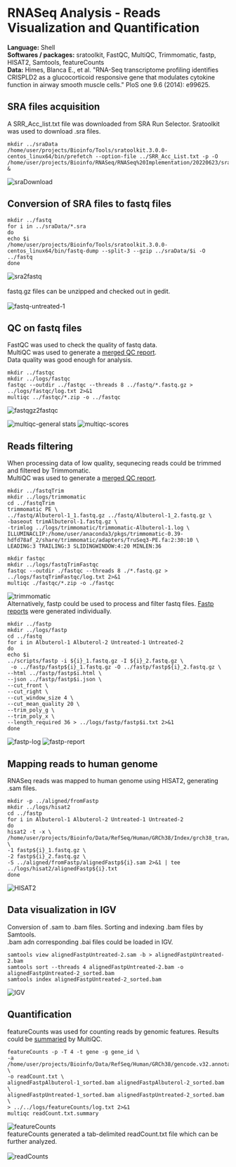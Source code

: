 # RNASeq Analysis - Reads Visualization and Quantification
**Language:** Shell <br>
**Softwares / packages:** sratoolkit, FastQC, MultiQC, Trimmomatic, fastp, HISAT2, Samtools, featureCounts <br>
**Data:**  Himes, Blanca E., et al. "RNA-Seq transcriptome profiling identifies CRISPLD2 as a glucocorticoid responsive
 gene that modulates cytokine function in airway smooth muscle cells." PloS one 9.6 (2014): e99625.
## SRA files acquisition
A SRR_Acc_list.txt file was downloaded from SRA Run Selector. Sratoolkit was used to download .sra files. <br>

```<language>
mkdir ../sraData
/home/user/projects/Bioinfo/Tools/sratoolkit.3.0.0-centos_linux64/bin/prefetch --option-file ../SRR_Acc_List.txt -p -O /home/user/projects/Bioinfo/RNASeq/RNASeq%20Implementation/20220623/sraData &
```

![sraDownload](./RNASeq%20Implementation/20220623/Records/sraDownload.png)

## Conversion of SRA files to fastq files

```<language>
mkdir ../fastq
for i in ../sraData/*.sra
do
echo $i
/home/user/projects/Bioinfo/Tools/sratoolkit.3.0.0-centos_linux64/bin/fastq-dump --split-3 --gzip ../sraData/$i -O ../fastq
done
```
![sra2fastq](./RNASeq%20Implementation/20220623/Records/sra2fastq.png) <br>
<br>fastq.gz files can be unzipped and checked out in gedit.  <br><br>
![fastq-untreated-1](./RNASeq%20Implementation/20220623/Records/fastq-untreated-1.png)
## QC on fastq files
FastQC was used to check the quality of fastq data. <br>
MultiQC was used to generate a [merged QC report](./RNASeq%20Implementation/20220623/fastqc/multiqc_report.html). <br>
Data quality was good enough for analysis. <br>
```<language>
mkdir ../fastqc
mkdir ../logs/fastqc
fastqc --outdir ../fastqc --threads 8 ../fastq/*.fastq.gz > ../logs/fastqc/log.txt 2>&1
multiqc ../fastqc/*.zip -o ../fastqc
```
![fastqgz2fastqc](./RNASeq%20Implementation/20220623/Records/fastqgz2fastqc.png)<br>

![multiqc-general stats](./RNASeq%20Implementation/20220623/Records/multiqc-general%20stats.png)
![multiqc-scores](./RNASeq%20Implementation/20220623/Records/multiqc-scores.png)<br>
## Reads filtering
When processing data of low quality, sequnecing reads could be trimmed and filtered by Trimmomatic. <br>
MultiQC was used to generate a [merged QC report](./RNASeq%20Implementation/20220623/fastqc/multiqc_report.html). <br>
```<language>
mkdir ../fastqTrim
mkdir ../logs/trimmomatic
cd ../fastqTrim
trimmomatic PE \
../fastq/Albuterol-1_1.fastq.gz ../fastq/Albuterol-1_2.fastq.gz \
-baseout trimAlbuterol-1.fastq.gz \
-trimlog ../logs/trimmomatic/trimmomatic-Albuterol-1.log \
ILLUMINACLIP:/home/user/anaconda3/pkgs/trimmomatic-0.39-hdfd78af_2/share/trimmomatic/adapters/TruSeq3-PE.fa:2:30:10 \
LEADING:3 TRAILING:3 SLIDINGWINDOW:4:20 MINLEN:36

mkdir fastqc
mkdir ../logs/fastqTrimFastqc
fastqc --outdir ./fastqc --threads 8 ./*.fastq.gz > ../logs/fastqTrimFastqc/log.txt 2>&1
multiqc ./fastqc/*.zip -o ./fastqc
```
![trimmomatic](.//RNASeq%20Implementation/20220623/Records/trimmomatic.png)<br>
Alternatively, fastp could be used to process and filter fastq files. [Fastp reports](./RNASeq%20Implementation/20220623/fastp/fastpAlbuterol-1.html) were generated individually.  <br>
```<language>
mkdir ../fastp
mkdir ../logs/fastp
cd ../fastq
for i in Albuterol-1 Albuterol-2 Untreated-1 Untreated-2
do 
echo $i
../scripts/fastp -i ${i}_1.fastq.gz -I ${i}_2.fastq.gz \
 -o ../fastp/fastp${i}_1.fastq.gz -O ../fastp/fastp${i}_2.fastq.gz \
--html ../fastp/fastp$i.html \
--json ../fastp/fastp$i.json \
--cut_front \
--cut_right \
--cut_window_size 4 \
--cut_mean_quality 20 \
--trim_poly_g \
--trim_poly_x \
--length_required 36 > ../logs/fastp/fastp$i.txt 2>&1 
done
```
![fastp-log](./RNASeq%20Implementation/20220623/Records/fastp-log.png)
![fastp-report](./RNASeq%20Implementation/20220623/Records/fastp-report.png)
## Mapping reads to human genome 
RNASeq reads was mapped to human genome using HISAT2, generating .sam files. <br>
```<language>
mkdir -p ../aligned/fromFastp
mkdir ../logs/hisat2
cd ../fastp
for i in Albuterol-1 Albuterol-2 Untreated-1 Untreated-2
do
hisat2 -t -x \
/home/user/projects/Bioinfo/Data/RefSeq/Human/GRCh38/Index/grch38_tran/genome_tran \
-1 fastp${i}_1.fastq.gz \
-2 fastp${i}_2.fastq.gz \
-S ../aligned/fromFastp/alignedFastp${i}.sam 2>&1 | tee ../logs/hisat2/alignedFastp${i}.txt
done
```
![HISAT2](./RNASeq%20Implementation/20220623/Records/HISAT2.png)<br>
## Data visualization in IGV
Conversion of .sam to .bam files. Sorting and indexing .bam files by Samtools. <br>
.bam adn corresponding .bai files could be loaded in IGV. <br>
```<language>
samtools view alignedFastpUntreated-2.sam -b > alignedFastpUntreated-2.bam
samtools sort --threads 4 alignedFastpUntreated-2.bam -o alignedFastpUntreated-2_sorted.bam
samtools index alignedFastpUntreated-2_sorted.bam
```
![IGV](./RNASeq%20Implementation/20220623/Records/IGV-PER1.png) <br>
## Quantification
featureCounts was used for counting reads by genomic features. Results could be [summaried](./RNASeq%20Implementation/20220623/fastp/multiqc_report.html) by MultiQC. <br>
```<language>
featureCounts -p -T 4 -t gene -g gene_id \
-a /home/user/projects/Bioinfo/Data/RefSeq/Human/GRCh38/gencode.v32.annotation.gtf \
-o readCount.txt \
alignedFastpAlbuterol-1_sorted.bam alignedFastpAlbuterol-2_sorted.bam \
alignedFastpUntreated-1_sorted.bam alignedFastpUntreated-2_sorted.bam \
> ../../logs/featureCounts/log.txt 2>&1
multiqc readCount.txt.summary
```
![featureCounts](./RNASeq%20Implementation/20220623/Records/featureCounts.png)<br>
featureCounts generated a tab-delimited readCount.txt file which can be further analyzed. <br><br>
![readCounts](./RNASeq%20Implementation/20220623/Records/featureCounts-readCount.png)<br>




